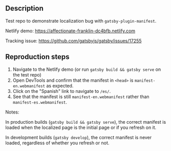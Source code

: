 ## Description

Test repo to demonstrate localization bug with `gatsby-plugin-manifest`.

Netlify demo: https://affectionate-franklin-dc4bfb.netlify.com

Tracking issue: https://github.com/gatsbyjs/gatsby/issues/17255

## Reproduction steps

1. Navigate to the Netlify demo (or run `gatsby build && gatsby serve` on the test repo)
2. Open DevTools and confirm that the manifest in `<head>` is `manifest-en.webmanifest` as expected.
3. Click on the "Spanish" link to navigate to `/es/`.
4. See that the manifest is still `manifest-en.webmanifest` rather than `manifest-es.webmanifest`.

Notes:

In production builds (`gatsby build && gatsby serve`), the correct manifest is loaded when the localized page is the initial page or if you refresh on it.

In development builds (`gatsby develop`), the correct manifest is never loaded, regardless of whether you refresh or not.
